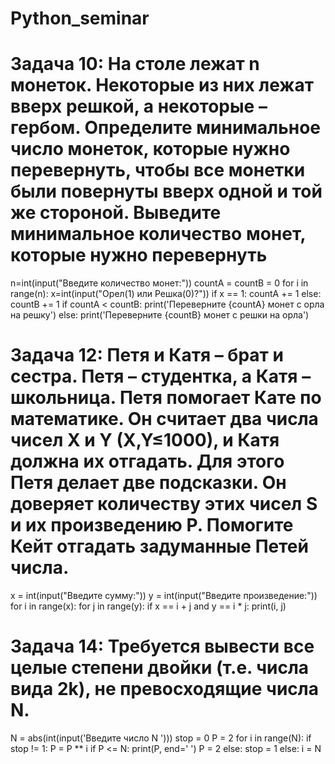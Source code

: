 # Python_seminar

# Задача 10: На столе лежат n монеток. Некоторые из них лежат вверх решкой, а некоторые – гербом. Определите минимальное число монеток, которые нужно перевернуть, чтобы все монетки были повернуты вверх одной и той же стороной. Выведите минимальное количество монет, которые нужно перевернуть

n=int(input("Введите количество монет:"))
countA = countB = 0
for i in range(n):
    x=int(input("Орел(1) или Решка(0)?"))
    if x == 1:
        countA += 1
    else:
        countB += 1
if countA < countB:
    print('Переверните {countA} монет с орла на решку')
else:
    print('Переверните {countB} монет с решки на орла')


# Задача 12: Петя и Катя – брат и сестра. Петя – студентка, а Катя – школьница. Петя помогает Кате по математике. Он считает два числа чисел X и Y (X,Y≤1000), и Катя должна их отгадать. Для этого Петя делает две подсказки. Он доверяет количеству этих чисел S и их произведению P. Помогите Кейт отгадать задуманные Петей числа.

x = int(input("Введите сумму:"))
y = int(input("Введите произведение:"))
for i in range(x):
    for j in range(y):
        if x == i + j and y == i * j:
            print(i, j)

# Задача 14: Требуется вывести все целые степени двойки (т.е. числа вида 2k), не превосходящие числа N.


N = abs(int(input('Введите число N ')))
stop = 0
P = 2
for i in range(N):
    if stop != 1:
        P = P ** i
        if P <= N:
            print(P, end=' ')
            P = 2
        else:
            stop = 1
    else:
        i = N
